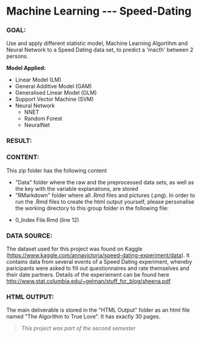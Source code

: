 # Machine Learning --- Speed-Dating

### GOAL: 

Use and apply different statistic model, Machine Learning Algortihm and Neural Network to a Speed Dating data set, to predict a 'macth' between 2 persons.

**Model Applied:**
* Linear Model (LM)
* General Additive Model (GAM)
* Generalised Linear Model (GLM)
* Support Vector Machine (SVM)
* Neural Network
  - NNET
  - Random Forest
  - NeuralNet

### RESULT:


### CONTENT:
This zip folder has the following content

* "Data" folder where the raw and the preprocessed data sets, as well as the key with the variable explanations, are stored
* "RMarkdown" folder where all .Rmd files and pictures (.png). In order to run the .Rmd files to create the html output yourself, please personalise the working directory to this group folder in the following file:
- 0_Index File.Rmd (line 12)

### DATA SOURCE:
The dataset used for this project was found on Kaggle (https://www.kaggle.com/annavictoria/speed-dating-experiment/data).
It contains data from several events of a Speed Dating experiment, whereby paricipants were asked to fill out questionnaires and rate themselves and their date partners.
Details of the experiement can be found here http://www.stat.columbia.edu/~gelman/stuff_for_blog/sheena.pdf

### HTML OUTPUT:
The main deliverable is stored in the "HTML Output" folder as an html file named "The Algorithm to True Love". It has exactly 30 pages.

> *This project was part of the second semester*
